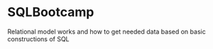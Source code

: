 # SQLBootcamp
Relational model works and how to get needed data based on basic constructions of SQL
